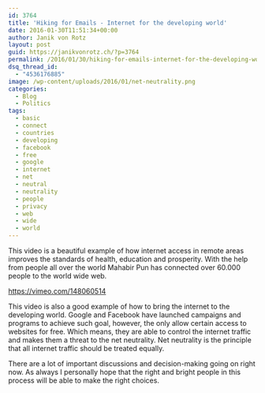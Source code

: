 ```yaml
---
id: 3764
title: 'Hiking for Emails - Internet for the developing world'
date: 2016-01-30T11:51:34+00:00
author: Janik von Rotz
layout: post
guid: https://janikvonrotz.ch/?p=3764
permalink: /2016/01/30/hiking-for-emails-internet-for-the-developing-wolrd/
dsq_thread_id:
  - "4536176885"
image: /wp-content/uploads/2016/01/net-neutrality.png
categories:
  - Blog
  - Politics
tags:
  - basic
  - connect
  - countries
  - developing
  - facebook
  - free
  - google
  - internet
  - net
  - neutral
  - neutrality
  - people
  - privacy
  - web
  - wide
  - world
---
```

This video is a beautiful example of how internet access in remote areas improves the standards of health, education and prosperity. With the help from people all over the world Mahabir Pun has connected over 60.000 people to the world wide web.

https://vimeo.com/148060514

This video is also a good example of how to bring the internet to the developing world. Google and Facebook have launched campaigns and programs to achieve such goal, however, the only allow certain access to websites for free. Which means, they are able to control the internet traffic and makes them a threat to the net neutrality. Net neutrality is the principle that all internet traffic should be treated equally.

There are a lot of important discussions and decision-making going on right now. As always I personally hope that the right and bright people in this process will be able to make the right choices.